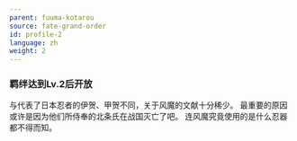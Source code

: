 ```yaml
---
parent: fuuma-kotarou
source: fate-grand-order
id: profile-2
language: zh
weight: 2
---
```


### 羁绊达到Lv.2后开放

与代表了日本忍者的伊贺、甲贺不同，关于风魔的文献十分稀少。
最重要的原因或许是因为他们所侍奉的北条氏在战国灭亡了吧。
连风魔究竟使用的是什么忍器都不得而知。
